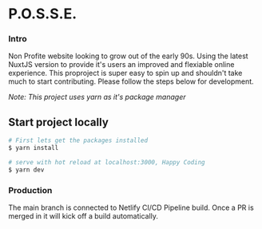# P.O.S.S.E.

### Intro

Non Profite website looking to grow out of the early 90s. Using the latest NuxtJS version to provide it's users an improved and flexiable online experience. This proproject is super easy to spin up and shouldn't take much to start contributing. Please follow the steps below for development.

_Note: This project uses yarn as it's package manager_
## Start project locally

```bash
# First lets get the packages installed
$ yarn install

# serve with hot reload at localhost:3000, Happy Coding
$ yarn dev

```

### Production

The main branch is connected to Netlify CI/CD Pipeline build. Once a PR is merged in it will kick off a build automatically. 